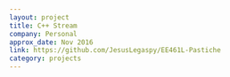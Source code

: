 ```yaml
---
layout: project
title: C++ Stream
company: Personal
approx_date: Nov 2016
link: https://github.com/JesusLegaspy/EE461L-Pastiche
category: projects
---
```

